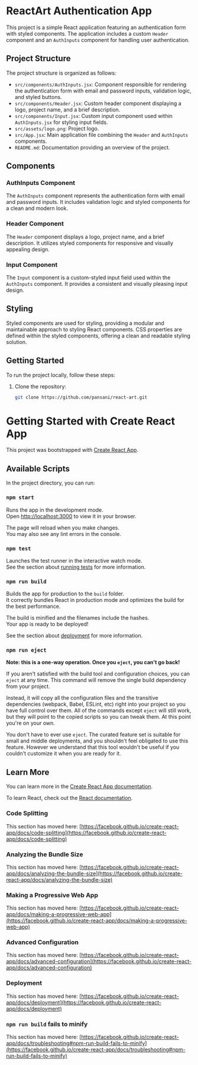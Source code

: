 # ReactArt Authentication App

This project is a simple React application featuring an authentication form with styled components. The application includes a custom `Header` component and an `AuthInputs` component for handling user authentication.

## Project Structure

The project structure is organized as follows:

- `src/components/AuthInputs.jsx`: Component responsible for rendering the authentication form with email and password inputs, validation logic, and styled buttons.
- `src/components/Header.jsx`: Custom header component displaying a logo, project name, and a brief description.
- `src/components/Input.jsx`: Custom input component used within `AuthInputs.jsx` for styling input fields.
- `src/assets/logo.png`: Project logo.
- `src/App.jsx`: Main application file combining the `Header` and `AuthInputs` components.
- `README.md`: Documentation providing an overview of the project.

## Components

### AuthInputs Component

The `AuthInputs` component represents the authentication form with email and password inputs. It includes validation logic and styled components for a clean and modern look.

### Header Component

The `Header` component displays a logo, project name, and a brief description. It utilizes styled components for responsive and visually appealing design.

### Input Component

The `Input` component is a custom-styled input field used within the `AuthInputs` component. It provides a consistent and visually pleasing input design.

## Styling

Styled components are used for styling, providing a modular and maintainable approach to styling React components. CSS properties are defined within the styled components, offering a clean and readable styling solution.


## Getting Started

To run the project locally, follow these steps:

1. Clone the repository:

   ```bash
   git clone https://github.com/pansani/react-art.git


# Getting Started with Create React App

This project was bootstrapped with [Create React App](https://github.com/facebook/create-react-app).

## Available Scripts

In the project directory, you can run:

### `npm start`

Runs the app in the development mode.\
Open [http://localhost:3000](http://localhost:3000) to view it in your browser.

The page will reload when you make changes.\
You may also see any lint errors in the console.

### `npm test`

Launches the test runner in the interactive watch mode.\
See the section about [running tests](https://facebook.github.io/create-react-app/docs/running-tests) for more information.

### `npm run build`

Builds the app for production to the `build` folder.\
It correctly bundles React in production mode and optimizes the build for the best performance.

The build is minified and the filenames include the hashes.\
Your app is ready to be deployed!

See the section about [deployment](https://facebook.github.io/create-react-app/docs/deployment) for more information.

### `npm run eject`

**Note: this is a one-way operation. Once you `eject`, you can't go back!**

If you aren't satisfied with the build tool and configuration choices, you can `eject` at any time. This command will remove the single build dependency from your project.

Instead, it will copy all the configuration files and the transitive dependencies (webpack, Babel, ESLint, etc) right into your project so you have full control over them. All of the commands except `eject` will still work, but they will point to the copied scripts so you can tweak them. At this point you're on your own.

You don't have to ever use `eject`. The curated feature set is suitable for small and middle deployments, and you shouldn't feel obligated to use this feature. However we understand that this tool wouldn't be useful if you couldn't customize it when you are ready for it.

## Learn More

You can learn more in the [Create React App documentation](https://facebook.github.io/create-react-app/docs/getting-started).

To learn React, check out the [React documentation](https://reactjs.org/).

### Code Splitting

This section has moved here: [https://facebook.github.io/create-react-app/docs/code-splitting](https://facebook.github.io/create-react-app/docs/code-splitting)

### Analyzing the Bundle Size

This section has moved here: [https://facebook.github.io/create-react-app/docs/analyzing-the-bundle-size](https://facebook.github.io/create-react-app/docs/analyzing-the-bundle-size)

### Making a Progressive Web App

This section has moved here: [https://facebook.github.io/create-react-app/docs/making-a-progressive-web-app](https://facebook.github.io/create-react-app/docs/making-a-progressive-web-app)

### Advanced Configuration

This section has moved here: [https://facebook.github.io/create-react-app/docs/advanced-configuration](https://facebook.github.io/create-react-app/docs/advanced-configuration)

### Deployment

This section has moved here: [https://facebook.github.io/create-react-app/docs/deployment](https://facebook.github.io/create-react-app/docs/deployment)

### `npm run build` fails to minify

This section has moved here: [https://facebook.github.io/create-react-app/docs/troubleshooting#npm-run-build-fails-to-minify](https://facebook.github.io/create-react-app/docs/troubleshooting#npm-run-build-fails-to-minify)
